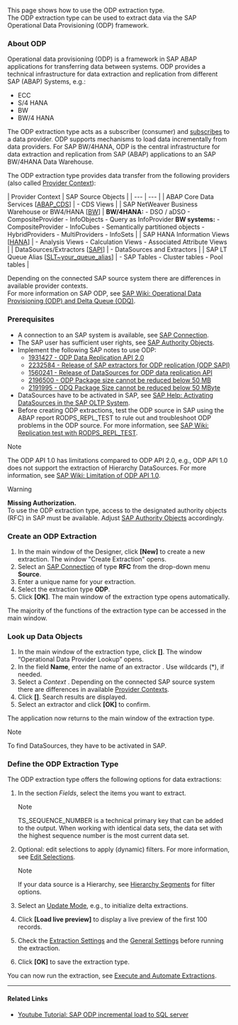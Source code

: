 This page shows how to use the ODP extraction type.\
The ODP extraction type can be used to extract data via the SAP Operational Data Provisioning (ODP) framework.

### About ODP

Operational data provisioning (ODP) is a framework in SAP ABAP applications for transferring data between systems. ODP provides a technical infrastructure for data extraction and replication from different SAP (ABAP) Systems, e.g.:

- ECC
- S/4 HANA
- BW
- BW/4 HANA

The ODP extraction type acts as a subscriber (consumer) and [subscribes](subscriptions/) to a data provider. ODP supports mechanisms to load data incrementally from data providers. For SAP BW/4HANA, ODP is the central infrastructure for data extraction and replication from SAP (ABAP) applications to an SAP BW/4HANA Data Warehouse.

The ODP extraction type provides data transfer from the following providers (also called [Provider Context](provider-context/)):

| Provider Context | SAP Source Objects | | --- | --- | | ABAP Core Data Services \[[ABAP_CDS](provider-context/#abap-cds-views)\] | - CDS Views | | SAP NetWeaver Business Warehouse or BW4/HANA \[[BW](provider-context/#bw-infoproviders)\] | **BW/4HANA:** - DSO / aDSO - CompositeProvider - InfoObjects - Query as InfoProvider **BW systems:** - CompositeProvider - InfoCubes - Semantically partitioned objects - HybridProviders - MultiProviders - InfoSets | | SAP HANA Information Views \[[HANA](provider-context/#hana-views)\] | - Analysis Views - Calculation Views - Associated Attribute Views | | DataSources/Extractors \[[SAPI](provider-context/#extractors)\] | - DataSources and Extractors | | SAP LT Queue Alias \[[SLT~your_queue_alias](provider-context/#slt-server)\] | - SAP Tables - Cluster tables - Pool tables |

Depending on the connected SAP source system there are differences in available provider contexts.\
For more information on SAP ODP, see [SAP Wiki: Operational Data Provisioning (ODP) and Delta Queue (ODQ)](https://wiki.scn.sap.com/wiki/pages/viewpage.action?pageId=449284646).

### Prerequisites

- A connection to an SAP system is available, see [SAP Connection](../sap-connection/).
- The SAP user has sufficient user rights, see [SAP Authority Objects](../setup-in-sap/sap-authority-objects/#odp).
- Implement the following SAP notes to use ODP:
  - [1931427 - ODP Data Replication API 2.0](https://launchpad.support.sap.com/#/notes/1931427)
  - [2232584 - Release of SAP extractors for ODP replication (ODP SAPI)](https://launchpad.support.sap.com/#/notes/2232584)
  - [1560241 - Release of DataSources for ODP data replication API](https://launchpad.support.sap.com/#/notes/1560241)
  - [2196500 - ODP Package size cannot be reduced below 50 MB](https://launchpad.support.sap.com/#/notes/2196500/D)
  - [2191995 - ODQ Package Size cannot be reduced below 50 MByte](https://launchpad.support.sap.com/#/notes/2191995/D)
- DataSources have to be activated in SAP, see [SAP Help: Activating DataSources in the SAP OLTP System](https://help.sap.com/docs/SLH_advanced_compliance_reporting_service/7a60944343e543a1ab99e9b2904dab09/e5d447257a95416190d29638a64a5dfa.html).
- Before creating ODP extractions, test the ODP source in SAP using the ABAP report RODPS_REPL_TEST to rule out and troubleshoot ODP problems in the ODP source. For more information, see [SAP Wiki: Replication test with RODPS_REPL_TEST](https://wiki.scn.sap.com/wiki/display/BI/Replication+test+with+RODPS_REPL_TEST).

Note

The ODP API 1.0 has limitations compared to ODP API 2.0, e.g., ODP API 1.0 does not support the extraction of Hierarchy DataSources. For more information, see [SAP Wiki: Limitation of ODP API 1.0](https://wiki.scn.sap.com/wiki/display/BI/Limitation+of+ODP+API+1.0).

Warning

**Missing Authorization.**\
To use the ODP extraction type, access to the designated authority objects (RFC) in SAP must be available. Adjust [SAP Authority Objects](../setup-in-sap/sap-authority-objects/#odp) accordingly.

### Create an ODP Extraction

1. In the main window of the Designer, click **[New]** to create a new extraction. The window "Create Extraction" opens.
1. Select an [SAP Connection](../sap-connection/) of type **RFC** from the drop-down menu **Source**.
1. Enter a unique name for your extraction.
1. Select the extraction type **ODP**.
1. Click **[OK]**. The main window of the extraction type opens automatically.

The majority of the functions of the extraction type can be accessed in the main window.

### Look up Data Objects

1. In the main window of the extraction type, click **[]**. The window “Operational Data Provider Lookup” opens.
1. In the field **Name**, enter the name of an extractor . Use wildcards (\*), if needed.
1. Select a *Context* . Depending on the connected SAP source system there are differences in available [Provider Contexts](provider-context/).
1. Click **[]**. Search results are displayed.
1. Select an extractor and click **[OK]** to confirm.

The application now returns to the main window of the extraction type.

Note

To find DataSources, they have to be activated in SAP.

### Define the ODP Extraction Type

The ODP extraction type offers the following options for data extractions:

1. In the section *Fields*, select the items you want to extract.

   Note

   TS_SEQUENCE_NUMBER is a technical primary key that can be added to the output. When working with identical data sets, the data set with the highest sequence number is the most current data set.

1. Optional: edit selections to apply (dynamic) filters. For more information, see [Edit Selections](selections/#edit-selections).

   Note

   If your data source is a Hierarchy, see [Hierarchy Segments](provider-context/#segments-to-extract) for filter options.

1. Select an [Update Mode](update-mode/), e.g., to initialize delta extractions.

1. Click **[Load live preview]** to display a live preview of the first 100 records.

1. Check the [Extraction Settings](settings/) and the [General Settings](general-settings/) before running the extraction.

1. Click **[OK]** to save the extraction type.

You can now run the extraction, see [Execute and Automate Extractions](../execute-and-automate/).

______________________________________________________________________

#### Related Links

- [Youtube Tutorial: SAP ODP incremental load to SQL server](https://www.youtube.com/watch?v=-7pEm2VVPRg)
